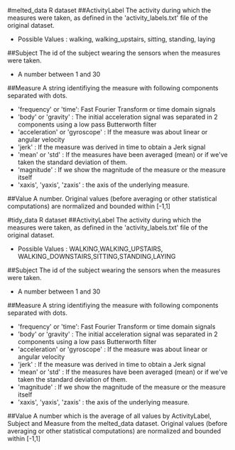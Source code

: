 #melted_data R dataset
##ActivityLabel
The activity during which the measures were taken, as defined in the 'activity_labels.txt' file of the original dataset.
* Possible Values : walking, walking_upstairs, sitting, standing, laying

##Subject
The id of the subject wearing the sensors when the measures were taken.
* A number between 1 and 30

##Measure
A string identifiying the measure with following components separated with dots.
* 'frequency' or 'time': Fast Fourier Transform or time domain signals
* 'body' or 'gravity' : The initial acceleration signal was separated in 2 components using a low pass Butterworth filter
* 'acceleration' or 'gyroscope' : If the measure was about linear or angular velocity 
* 'jerk' : If the measure was derived in time to obtain a Jerk signal
* 'mean' or 'std' : If the measures have been averaged (mean) or if we've taken the standard deviation of them.
* 'magnitude' : If we show the magnitude of the measure or the measure itself
* 'xaxis', 'yaxis', 'zaxis' : the axis of the underlying measure.

##Value
A number. Original values (before averaging or other statistical computations) are normalized and bounded within [-1,1]

#tidy_data R dataset
##ActivityLabel
The activity during which the measures were taken, as defined in the 'activity_labels.txt' file of the original dataset.
* Possible Values : WALKING,WALKING_UPSTAIRS, WALKING_DOWNSTAIRS,SITTING,STANDING,LAYING

##Subject
The id of the subject wearing the sensors when the measures were taken.
* A number between 1 and 30

##Measure
A string identifiying the measure with following components separated with dots.
* 'frequency' or 'time': Fast Fourier Transform or time domain signals
* 'body' or 'gravity' : The initial acceleration signal was separated in 2 components using a low pass Butterworth filter
* 'acceleration' or 'gyroscope' : If the measure was about linear or angular velocity 
* 'jerk' : If the measure was derived in time to obtain a Jerk signal
* 'mean' or 'std' : If the measures have been averaged (mean) or if we've taken the standard deviation of them.
* 'magnitude' : If we show the magnitude of the measure or the measure itself
* 'xaxis', 'yaxis', 'zaxis' : the axis of the underlying measure.

##Value
A number which is the average of all values by ActivityLabel, Subject and Measure from the melted_data dataset. Original values (before averaging or other statistical computations) are normalized and bounded within [-1,1]
